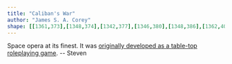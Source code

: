 ```yaml
---
title: "Caliban's War"
author: "James S. A. Corey"
shape: [[1361,373],[1348,374],[1342,377],[1346,380],[1348,386],[1362,402],[1366,410],[1374,418],[1379,428],[1388,439],[1397,468],[1397,478],[1395,483],[1395,618],[1394,664],[1392,676],[1393,696],[1391,706],[1392,743],[1388,845],[1386,957],[1384,964],[1385,992],[1383,999],[1382,1031],[1380,1036],[1382,1062],[1381,1076],[1384,1090],[1384,1103],[1382,1108],[1383,1245],[1381,1252],[1379,1323],[1377,1331],[1377,1338],[1379,1342],[1379,1354],[1376,1366],[1376,1389],[1373,1405],[1369,1509],[1369,1554],[1371,1560],[1371,1612],[1376,1642],[1383,1648],[1396,1651],[1468,1655],[1509,1654],[1520,1652],[1526,1652],[1534,1655],[1571,1653],[1579,1651],[1584,1643],[1587,1606],[1586,1564],[1588,1548],[1588,1523],[1592,1464],[1593,1402],[1597,1338],[1597,1314],[1599,1302],[1601,1258],[1605,1217],[1608,1131],[1611,1111],[1611,1091],[1613,1082],[1614,1027],[1620,933],[1620,901],[1623,880],[1624,832],[1632,702],[1633,653],[1636,627],[1637,596],[1640,576],[1644,476],[1635,465],[1629,454],[1613,439],[1604,427],[1582,405],[1551,382],[1535,377],[1505,375],[1415,375],[1375,373]]
---
```


Space opera at its finest. It was [originally developed as a table-top roleplaying game](https://en.wikipedia.org/wiki/The_Expanse_(novel_series)#Inspiration_and_writing). -- Steven
